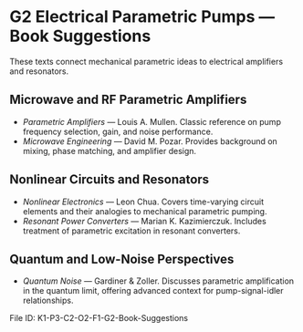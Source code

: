 # G2 Electrical Parametric Pumps — Book Suggestions

These texts connect mechanical parametric ideas to electrical amplifiers and resonators.

## Microwave and RF Parametric Amplifiers
- *Parametric Amplifiers* — Louis A. Mullen. Classic reference on pump frequency selection, gain, and noise performance.
- *Microwave Engineering* — David M. Pozar. Provides background on mixing, phase matching, and amplifier design.

## Nonlinear Circuits and Resonators
- *Nonlinear Electronics* — Leon Chua. Covers time-varying circuit elements and their analogies to mechanical parametric pumping.
- *Resonant Power Converters* — Marian K. Kazimierczuk. Includes treatment of parametric excitation in resonant converters.

## Quantum and Low-Noise Perspectives
- *Quantum Noise* — Gardiner & Zoller. Discusses parametric amplification in the quantum limit, offering advanced context for pump-signal-idler relationships.

File ID: K1-P3-C2-O2-F1-G2-Book-Suggestions
